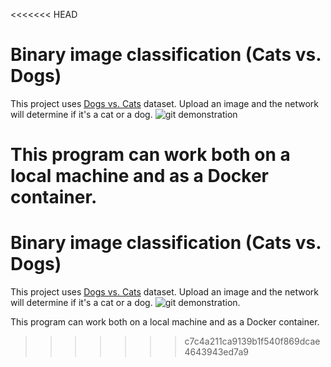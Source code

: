<<<<<<< HEAD
# Binary image classification (Cats vs. Dogs) 

This project uses [Dogs vs. Cats](https://www.kaggle.com/competitions/dogs-vs-cats/data) dataset. Upload an image and the network will determine if it's a cat or a dog.
![git demonstration](assets\app.gif)

This program can work both on a local machine and as a Docker container.
=======
# Binary image classification (Cats vs. Dogs) 

This project uses [Dogs vs. Cats](https://www.kaggle.com/competitions/dogs-vs-cats/data) dataset. Upload an image and the network will determine if it's a cat or a dog.
![git demonstration]().

This program can work both on a local machine and as a Docker container.

>>>>>>> c7c4a211ca9139b1f540f869dcae4643943ed7a9
